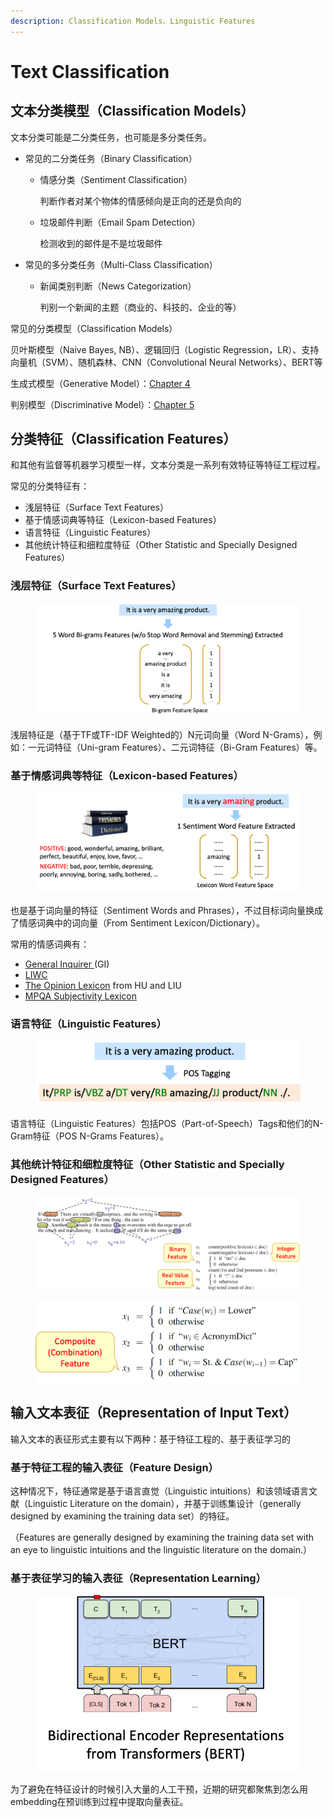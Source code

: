 ```yaml
---
description: Classification Models、Linguistic Features
---
```


# Text Classification

## 文本分类模型（Classification Models）

文本分类可能是二分类任务，也可能是多分类任务。

* 常见的二分类任务（Binary Classification）
  *   情感分类（Sentiment Classification）

      判断作者对某个物体的情感倾向是正向的还是负向的
  *   垃圾邮件判断（Email Spam Detection）

      检测收到的邮件是不是垃圾邮件
* 常见的多分类任务（Multi-Class Classification）
  *   新闻类别判断（News Categorization）

      判别一个新闻的主题（商业的、科技的、企业的等）

常见的分类模型（Classification Models）

贝叶斯模型（Naive Bayes, NB）、逻辑回归（Logistic Regression，LR）、支持向量机（SVM）、随机森林、CNN（Convolutional Neural Networks）、BERT等

生成式模型（Generative Model）：[Chapter 4](https://web.stanford.edu/\~jurafsky/slp3/4.pdf)

判别模型（Discriminative Model）：[Chapter 5](https://web.stanford.edu/\~jurafsky/slp3/5.pdf)

## 分类特征（Classification Features）

和其他有监督等机器学习模型一样，文本分类是一系列有效特征等特征工程过程。

常见的分类特征有：

* 浅层特征（Surface Text Features）
* 基于情感词典等特征（Lexicon-based Features）
* 语言特征（Linguistic Features）
* 其他统计特征和细粒度特征（Other Statistic and Specially Designed Features）

### 浅层特征（Surface Text Features）

<figure><img src="../../.gitbook/assets/image (14).png" alt=""><figcaption></figcaption></figure>

浅层特征是（基于TF或TF-IDF Weighted的）N元词向量（Word N-Grams），例如：一元词特征（Uni-gram Features）、二元词特征（Bi-Gram Features）等。

### 基于情感词典等特征（Lexicon-based Features）

<figure><img src="../../.gitbook/assets/image (1) (1) (1) (1).png" alt=""><figcaption></figcaption></figure>

也是基于词向量的特征（Sentiment Words and Phrases），不过目标词向量换成了情感词典中的词向量（From Sentiment Lexicon/Dictionary）。

常用的情感词典有：

* [General Inquirer ](https://inquirer.sites.fas.harvard.edu/)(GI)
* [LIWC](http://tapor.ca/tools/249)
* [The Opinion Lexicon](https://www.cs.uic.edu/\~liub/FBS/sentiment-analysis.html) from HU and LIU
* [MPQA Subjectivity Lexicon](https://mpqa.cs.pitt.edu/lexicons/)

### 语言特征（Linguistic Features）

<figure><img src="../../.gitbook/assets/image (2) (1) (1) (1).png" alt=""><figcaption></figcaption></figure>

语言特征（Linguistic Features）包括POS（Part-of-Speech）Tags和他们的N-Gram特征（POS N-Grams Features）。

### 其他统计特征和细粒度特征（Other Statistic and Specially Designed Features）

<figure><img src="../../.gitbook/assets/image (3) (1) (1) (1).png" alt=""><figcaption></figcaption></figure>

<figure><img src="../../.gitbook/assets/image (4) (1) (1) (1).png" alt=""><figcaption></figcaption></figure>

## 输入文本表征（Representation of Input Text）

输入文本的表征形式主要有以下两种：基于特征工程的、基于表征学习的

### 基于特征工程的输入表征（Feature Design）

这种情况下，特征通常是基于语言直觉（Linguistic intuitions）和该领域语言文献（Linguistic Literature on the domain），并基于训练集设计（generally designed by examining the training data set）的特征。

（Features are generally designed by examining the training data set with an eye to linguistic intuitions and the linguistic literature on the domain.）

### 基于表征学习的输入表征（Representation Learning）

<figure><img src="../../.gitbook/assets/image (5) (1) (1) (1).png" alt=""><figcaption></figcaption></figure>

为了避免在特征设计的时候引入大量的人工干预，近期的研究都聚焦到怎么用embedding在预训练到过程中提取向量表征。
